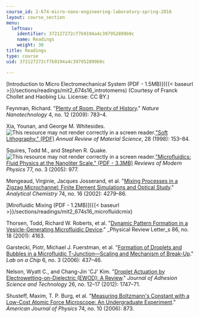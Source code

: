 ```yaml
---
course_id: 2-674-micro-nano-engineering-laboratory-spring-2016
layout: course_section
menu:
  leftnav:
    identifier: 372127272cf7b9194a4c397952899b9c
    name: Readings
    weight: 30
title: Readings
type: course
uid: 372127272cf7b9194a4c397952899b9c

---
```


[Introduction to Micro Electromechanical System (PDF - 1.5MB)]({{< baseurl >}}/sections/readings/mit2_674s16_introtomems) (Courtesy of Franck Chollet and Haobing Liu. License: CC BY.)

Feynman, Richard. "[Plenty of Room, Plenty of History](https://doi.org/10.1038/nnano.2009.357)." _Nature Nanotechnology_ 4, no. 12 (2009): 783–4.

Xia, Younan, and George M. Whitesides. ![This resource may not render correctly in a screen reader.](/images/inacessible.gif)["Soft Lithography." (PDF)](https://www.annualreviews.org/doi/full/10.1146/annurev.matsci.28.1.153) _Annual Review of Material Science_, 28 (1998): 153–84.

Squires, Todd M., and Stephen R. Quake. ![This resource may not render correctly in a screen reader.](/images/inacessible.gif)["Microfluidics: Fluid Physics at the Nanoliter Scale." (PDF - 3.3MB)](http://authors.library.caltech.edu/1310/1/SQUrmp05.pdf) _Reviews of Modern Physics_ 77, no. 3 (2005): 977.

Mengeaud, Virginie, Jacques Josserand, et al. "[Mixing Processes in a Zigzag Microchannel: Finite Element Simulations and Optical Study](https://doi.org/10.1021/ac025642e)." _Analytical Chemistry_ 74, no. 16 (2002): 4279–86.

[Mirofluidic Mixing (PDF - 1.2MB)]({{< baseurl >}}/sections/readings/mit2_674s16_microfluidcmix)

Thorsen, Todd, Richard W. Roberts, et al. "[Dynamic Pattern Formation in a Vesicle-Generating Microfluidic Device](https://doi.org/10.1103/PhysRevLett.86.4163)." _Physical Review Letter_s 86, no. 18 (2001): 4163.

Garstecki, Piotr, Michael J. Fuerstman, et al. "[Formation of Droplets and Bubbles in a Microfluidic T-Junction—Scaling and Mechanism of Break-Up](https://doi.org/10.1039/B510841A)." _Lab on a Chip_ 6, no. 3 (2006): 437–46.

Nelson, Wyatt C., and Chang-Jin 'CJ' Kim. "[Droplet Actuation by Electrowetting-on-Dielectric (EWOD): A Review](http://www.tandfonline.com/doi/abs/10.1163/156856111X599562)." _Journal of Adhesion Science and Technology_ 26, no. 12–17 (2012): 1747–71.

Shusteff, Maxim, T. P. Burg, et al. "[Measuring Boltzmann's Constant with a Low-Cost Atomic Force Microscope: An Undergraduate Experiment](https://doi.org/10.1119/1.2335475)." _American Journal of Physics_ 74, no. 10 (2006): 873.